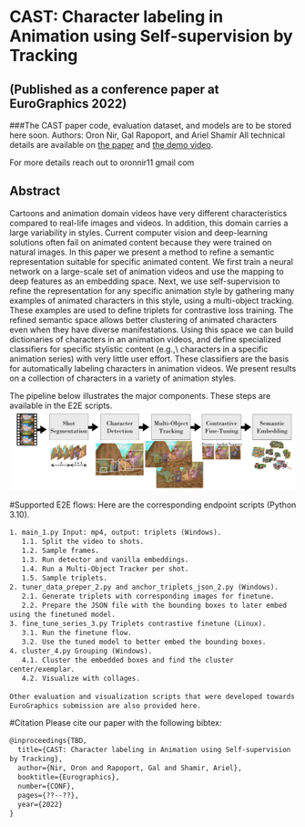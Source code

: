 # CAST: Character labeling in Animation using Self-supervision by Tracking 
## (Published as a conference paper at EuroGraphics 2022)
###The CAST paper code, evaluation dataset, and models are to be stored here soon.
Authors: Oron Nir, Gal Rapoport, and Ariel Shamir
All technical details are available on [the paper](https://www.youtube.com/watch?v=dQw4w9WgXcQ) and [the demo video](https://www.youtube.com/watch?v=dQw4w9WgXcQ).

For more details reach out to oronnir11 <at> gmail <dot> com

## Abstract
Cartoons and animation domain videos have very different characteristics compared to real-life images and videos. In addition, this domain carries a large variability in styles. Current computer vision and deep-learning solutions often fail on animated content because they were trained on natural images. In this paper we present a method to refine a semantic representation suitable for specific animated content. We first train a neural network on a large-scale set of animation videos and use the mapping to deep features as an embedding space. Next, we use self-supervision to refine the representation for any specific animation style by gathering many examples of animated characters in this style, using a multi-object tracking. These examples are used to define triplets for contrastive loss training.
The refined semantic space allows better clustering of animated characters even when they have diverse manifestations. Using this space we can build dictionaries of characters in an animation videos, and define specialized classifiers for specific stylistic content (e.g.,\ characters in a specific animation series) with very little user effort. These classifiers are the basis for automatically labeling characters in animation videos. We present results on a collection of characters in a variety of animation styles.

The pipeline below illustrates the major components. These steps are available in the E2E scripts. 
![CAST Pipeline](figures/RL_flow.png)

#Supported E2E flows:
Here are the corresponding endpoint scripts (Python 3.10).
~~~
1. main_1.py Input: mp4, output: triplets (Windows).
   1.1. Split the video to shots.
   1.2. Sample frames.
   1.3. Run detector and vanilla embeddings.
   1.4. Run a Multi-Object Tracker per shot.
   1.5. Sample triplets. 
2. tuner_data_preper_2.py and anchor_triplets_json_2.py (Windows).
   2.1. Generate triplets with corresponding images for finetune.
   2.2. Prepare the JSON file with the bounding boxes to later embed using the finetuned model. 
3. fine_tune_series_3.py Triplets contrastive finetune (Linux).
   3.1. Run the finetune flow.
   3.2. Use the tuned model to better embed the bounding boxes.
4. cluster_4.py Grouping (Windows).
   4.1. Cluster the embedded boxes and find the cluster center/exemplar.
   4.2. Visualize with collages.

Other evaluation and visualization scripts that were developed towards EuroGraphics submission are also provided here.
~~~
#Citation
Please cite our paper with the following bibtex:
```
@inproceedings{TBD,
  title={CAST: Character labeling in Animation using Self-supervision by Tracking},
  author={Nir, Oron and Rapoport, Gal and Shamir, Ariel},
  booktitle={Eurographics},
  number={CONF},
  pages={??--??},
  year={2022}
}
```